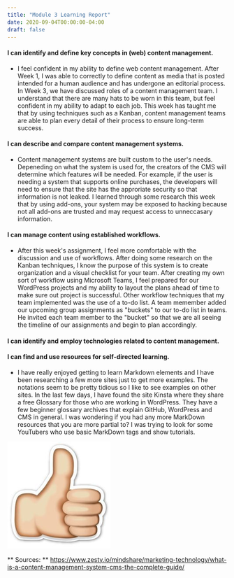 ```yaml
---
title: "Module 3 Learning Report"
date: 2020-09-04T00:00:00-04:00
draft: false
---
```


#### I can identify and define key concepts in (web) content management.
- I feel confident in my ability to define web content management. After Week 1, I was able to correctly to define content as media that is posted intended for a human audience and has undergone an editorial process. In Week 3, we have discussed roles of a content management team. I understand that there are many hats to be worn in this team, but feel confident in my ability to adapt to each job. This week has taught me that by using techniques such as a Kanban, content management teams are able to plan every detail of their process to ensure long-term success.
#### I can describe and compare content management systems.
- Content management systems are built custom to the user's needs. Depeneding on what the system is used for, the creators of the CMS will determine which features will be needed. For example, if the user is needing a system that supports online purchases, the developers will need to ensure that the site has the approriate security so that information is not leaked. I learned through some research this week that by using add-ons, your system may be exposed to hacking because not all add-ons are trusted and may request access to unneccasary information.
#### I can manage content using established workflows.
- After this week's assignment, I feel more comfortable with the discussion and use of workflows. After doing some research on the Kanban techniques, I know the purpose of this system is to create organization and a visual checklist for your team. After creating my own sort of workflow using Microsoft Teams, I feel prepared for our WordPress projects and my ability to layout the plans ahead of time to make sure out project is successful. Other workflow techniques that my team implemented was the use of a to-do list. A team memember added our upcoming group assignments as "buckets" to our to-do list in teams. He invited each team member to the "bucket" so that we are all seeing the timeline of our assignments and begin to plan accordingly.
#### I can identify and employ technologies related to content management.
#### I can find and use resources for self-directed learning.
- I have really enjoyed getting to learn Markdown elements and I have been researching a few more sites just to get more examples. The notations seem to be pretty tidious so I like to see examples on other sites. In the last few days, I have found the site Kinsta where they share a free Glossary for those who are working in WordPress. They have a few beginner glossary archives that explain GitHub, WordPress and CMS in general. I was wondering if you had any more MarkDown resources that you are more partial to? I was trying to look for some YouTubers who use basic MarkDown tags and show tutorials.

![thumbs up](https://github.com/maryellahamm/ict302temp/blob/master/content/thumbs%20up.jpg)

** Sources: ** https://www.zesty.io/mindshare/marketing-technology/what-is-a-content-management-system-cms-the-complete-guide/
